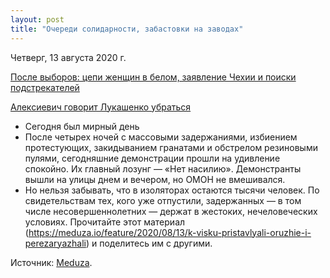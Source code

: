 ```yaml
---
layout: post
title: "Очереди солидарности, забастовки на заводах"
---
```


Четверг, 13 августа 2020 г.

[После выборов: цепи женщин в белом, заявление Чехии и поиски подстрекателей](https://people.onliner.by/2020/08/13/utro-v-stolice)

[Алексиевич говорит Лукашенко убраться](https://kyky.org/pain/aleksievich-govorit-lukashenko-ubratsya-voennye-vybrasyvayut-formu-v-musorku-samoe-vazhnoe-o-chetvyortyh-sutkah-protestov-v-belarusi)

- Сегодня был мирный день
- После четырех ночей с массовыми задержаниями, избиением протестующих, закидыванием гранатами и обстрелом резиновыми пулями, сегодняшние демонстрации прошли на удивление спокойно. Их главный лозунг — «Нет насилию». Демонстранты вышли на улицы днем и вечером, но ОМОН не вмешивался.
- Но нельзя забывать, что в изоляторах остаются тысячи человек. По свидетельствам тех, кого уже отпустили, задержанных — в том числе несовершеннолетних — держат в жестоких, нечеловеческих условиях. Прочитайте этот материал (https://meduza.io/feature/2020/08/13/k-visku-pristavlyali-oruzhie-i-perezaryazhali) и поделитесь им с другими.

Источник: [Meduza](https://t.me/meduzalive/30731).
